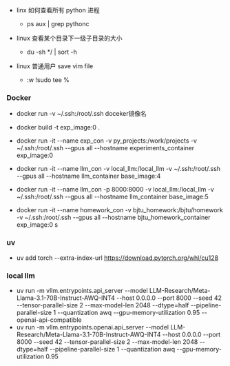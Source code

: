 

- linx 如何查看所有 python 进程
  - ps aux | grep pythonc


- linux 查看某个目录下一级子目录的大小 
  - du -sh */ | sort -h

- linux 普通用户 save vim file
  - :w !sudo tee %


### Docker 

- docker run -v ~/.ssh:/root/.ssh doceker镜像名
- docker build -t exp_image:0 .

- docker run -it --name exp_con -v py_projects:/work/projects -v ~/.ssh:/root/.ssh --gpus all --hostname experiments_container exp_image:0

- docker run -it --name llm_con -v local_llm:/local_llm -v ~/.ssh:/root/.ssh --gpus all --hostname llm_container base_image:4
- docker run -it --name llm_con -p 8000:8000 -v local_llm:/local_llm -v ~/.ssh:/root/.ssh --gpus all --hostname llm_container base_image:5

- docker run -it --name homework_con -v bjtu_homework:/bjtu/homework -v ~/.ssh:/root/.ssh --gpus all --hostname bjtu_homework_container exp_image:0
s

### uv
- uv add torch --extra-index-url https://download.pytorch.org/whl/cu128


### local llm
- uv run -m vllm.entrypoints.api_server --model LLM-Research/Meta-Llama-3.1-70B-Instruct-AWQ-INT4 --host 0.0.0.0 --port 8000 --seed 42 --tensor-parallel-size 2 --max-model-len 2048 --dtype=half --pipeline-parallel-size 1 --quantization awq --gpu-memory-utilization 0.95 --openai-api-compatible
- uv run -m vllm.entrypoints.openai.api_server --model LLM-Research/Meta-Llama-3.1-70B-Instruct-AWQ-INT4 --host 0.0.0.0 --port 8000 --seed 42 --tensor-parallel-size 2 --max-model-len 2048 --dtype=half --pipeline-parallel-size 1 --quantization awq --gpu-memory-utilization 0.95